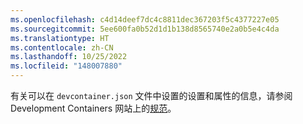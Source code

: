 ```yaml
---
ms.openlocfilehash: c4d14deef7dc4c8811dec367203f5c4377227e05
ms.sourcegitcommit: 5ee600fa0b52d1d1b138d8565740e2a0b5e4c4da
ms.translationtype: HT
ms.contentlocale: zh-CN
ms.lasthandoff: 10/25/2022
ms.locfileid: "148007880"
---
```

有关可以在 `devcontainer.json` 文件中设置的设置和属性的信息，请参阅 Development Containers 网站上的[规范](https://containers.dev/implementors/spec)。
